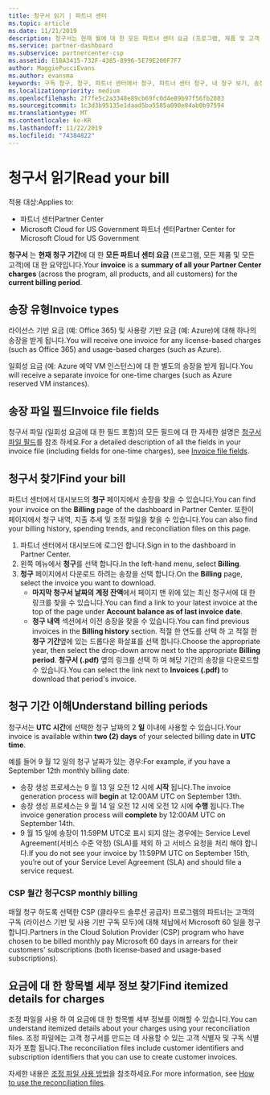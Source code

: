 ```yaml
---
title: 청구서 읽기 | 파트너 센터
ms.topic: article
ms.date: 11/21/2019
description: 청구서는 현재 월에 대 한 모든 파트너 센터 요금 (프로그램, 제품 및 고객 전반)의 요약입니다.
ms.service: partner-dashboard
ms.subservice: partnercenter-csp
ms.assetid: E1BA3415-732F-4385-8996-5E79E200F7F7
author: MaggiePucciEvans
ms.author: evansma
keywords: 구독 청구, 청구, 파트너 센터에서 청구, 파트너 센터 청구, 내 청구 보기, 송장, 파트너 센터 송장, CSP 송장, 내 청구서 위치
ms.localizationpriority: medium
ms.openlocfilehash: 2f7fe5c2a3348e89cb69fc0d4e89b97f56fb2083
ms.sourcegitcommit: 1c3d3b95135e1daad5ba5585a090e84ab0b97594
ms.translationtype: MT
ms.contentlocale: ko-KR
ms.lasthandoff: 11/22/2019
ms.locfileid: "74384822"
---
```

# <a name="read-your-bill"></a><span data-ttu-id="b741a-104">청구서 읽기</span><span class="sxs-lookup"><span data-stu-id="b741a-104">Read your bill</span></span>

<span data-ttu-id="b741a-105">적용 대상:</span><span class="sxs-lookup"><span data-stu-id="b741a-105">Applies to:</span></span>

- <span data-ttu-id="b741a-106">파트너 센터</span><span class="sxs-lookup"><span data-stu-id="b741a-106">Partner Center</span></span>
- <span data-ttu-id="b741a-107">Microsoft Cloud for US Government 파트너 센터</span><span class="sxs-lookup"><span data-stu-id="b741a-107">Partner Center for Microsoft Cloud for US Government</span></span>

<span data-ttu-id="b741a-108">**청구서** 는 **현재 청구 기간**에 대 한 **모든 파트너 센터 요금** (프로그램, 모든 제품 및 모든 고객)에 대 한 요약입니다.</span><span class="sxs-lookup"><span data-stu-id="b741a-108">Your **invoice** is a **summary of all your Partner Center charges** (across the program, all products, and all customers) for the **current billing period**.</span></span>

## <a name="invoice-types"></a><span data-ttu-id="b741a-109">송장 유형</span><span class="sxs-lookup"><span data-stu-id="b741a-109">Invoice types</span></span>

<span data-ttu-id="b741a-110">라이선스 기반 요금 (예: Office 365) 및 사용량 기반 요금 (예: Azure)에 대해 하나의 송장을 받게 됩니다.</span><span class="sxs-lookup"><span data-stu-id="b741a-110">You will receive one invoice for any license-based charges (such as Office 365) and usage-based charges (such as Azure).</span></span>

<span data-ttu-id="b741a-111">일회성 요금 (예: Azure 예약 VM 인스턴스)에 대 한 별도의 송장을 받게 됩니다.</span><span class="sxs-lookup"><span data-stu-id="b741a-111">You will receive a separate invoice for one-time charges (such as Azure reserved VM instances).</span></span>

## <a name="invoice-file-fields"></a><span data-ttu-id="b741a-112">송장 파일 필드</span><span class="sxs-lookup"><span data-stu-id="b741a-112">Invoice file fields</span></span>

<span data-ttu-id="b741a-113">청구서 파일 (일회성 요금에 대 한 필드 포함)의 모든 필드에 대 한 자세한 설명은 [청구서 파일 필드](invoice-file.md)를 참조 하세요.</span><span class="sxs-lookup"><span data-stu-id="b741a-113">For a detailed description of all the fields in your invoice file (including fields for one-time charges), see [Invoice file fields](invoice-file.md).</span></span>

## <a name="find-your-bill"></a><span data-ttu-id="b741a-114">청구서 찾기</span><span class="sxs-lookup"><span data-stu-id="b741a-114">Find your bill</span></span>

<span data-ttu-id="b741a-115">파트너 센터에서 대시보드의 **청구** 페이지에서 송장을 찾을 수 있습니다.</span><span class="sxs-lookup"><span data-stu-id="b741a-115">You can find your invoice on the **Billing** page of the dashboard in Partner Center.</span></span> <span data-ttu-id="b741a-116">또한이 페이지에서 청구 내역, 지출 추세 및 조정 파일을 찾을 수 있습니다.</span><span class="sxs-lookup"><span data-stu-id="b741a-116">You can also find your billing history, spending trends, and reconciliation files on this page.</span></span>

1. <span data-ttu-id="b741a-117">파트너 센터에서 대시보드에 로그인 합니다.</span><span class="sxs-lookup"><span data-stu-id="b741a-117">Sign in to the dashboard in Partner Center.</span></span>
2. <span data-ttu-id="b741a-118">왼쪽 메뉴에서 **청구**를 선택 합니다.</span><span class="sxs-lookup"><span data-stu-id="b741a-118">In the left-hand menu, select **Billing**.</span></span>
3. <span data-ttu-id="b741a-119">**청구** 페이지에서 다운로드 하려는 송장을 선택 합니다.</span><span class="sxs-lookup"><span data-stu-id="b741a-119">On the **Billing** page, select the invoice you want to download.</span></span>
    - <span data-ttu-id="b741a-120">**마지막 청구서 날짜의 계정 잔액**에서 페이지 맨 위에 있는 최신 청구서에 대 한 링크를 찾을 수 있습니다.</span><span class="sxs-lookup"><span data-stu-id="b741a-120">You can find a link to your latest invoice at the top of the page under **Account balance as of last invoice date**.</span></span>
    - <span data-ttu-id="b741a-121">**청구 내역** 섹션에서 이전 송장을 찾을 수 있습니다.</span><span class="sxs-lookup"><span data-stu-id="b741a-121">You can find previous invoices in the **Billing history** section.</span></span> <span data-ttu-id="b741a-122">적절 한 연도를 선택 하 고 적절 한 **청구 기간**옆에 있는 드롭다운 화살표를 선택 합니다.</span><span class="sxs-lookup"><span data-stu-id="b741a-122">Choose the appropriate year, then select the drop-down arrow next to the appropriate **Billing period**.</span></span> <span data-ttu-id="b741a-123">**청구서 (.pdf)** 옆의 링크를 선택 하 여 해당 기간의 송장을 다운로드할 수 있습니다.</span><span class="sxs-lookup"><span data-stu-id="b741a-123">You can select the link next to **Invoices (.pdf)** to download that period's invoice.</span></span>

## <a name="understand-billing-periods"></a><span data-ttu-id="b741a-124">청구 기간 이해</span><span class="sxs-lookup"><span data-stu-id="b741a-124">Understand billing periods</span></span>

<span data-ttu-id="b741a-125">청구서는 **UTC 시간**에 선택한 청구 날짜의 2 **일** 이내에 사용할 수 있습니다.</span><span class="sxs-lookup"><span data-stu-id="b741a-125">Your invoice is available within **two (2) days** of your selected billing date in **UTC time**.</span></span>

<span data-ttu-id="b741a-126">예를 들어 9 월 12 일의 청구 날짜가 있는 경우:</span><span class="sxs-lookup"><span data-stu-id="b741a-126">For example, if you have a September 12th monthly billing date:</span></span>

- <span data-ttu-id="b741a-127">송장 생성 프로세스는 9 월 13 일 오전 12 시에 **시작** 됩니다.</span><span class="sxs-lookup"><span data-stu-id="b741a-127">The invoice generation process will **begin** at 12:00AM UTC on September 13th.</span></span>
- <span data-ttu-id="b741a-128">송장 생성 프로세스는 9 월 14 일 오전 12 시에 오전 12 시에 **수행** 됩니다.</span><span class="sxs-lookup"><span data-stu-id="b741a-128">The invoice generation process will **complete** by 12:00AM UTC on September 14th.</span></span>
- <span data-ttu-id="b741a-129">9 월 15 일에 송장이 11:59PM UTC로 표시 되지 않는 경우에는 Service Level Agreement(서비스 수준 약정) (SLA)를 제외 하 고 서비스 요청을 처리 해야 합니다.</span><span class="sxs-lookup"><span data-stu-id="b741a-129">If you do not see your invoice by 11:59PM UTC on September 15th, you’re out of your Service Level Agreement (SLA) and should file a service request.</span></span>

### <a name="csp-monthly-billing"></a><span data-ttu-id="b741a-130">CSP 월간 청구</span><span class="sxs-lookup"><span data-stu-id="b741a-130">CSP monthly billing</span></span>

<span data-ttu-id="b741a-131">매월 청구 하도록 선택한 CSP (클라우드 솔루션 공급자) 프로그램의 파트너는 고객의 구독 (라이선스 기반 및 사용 기반 구독 모두)에 대해 체납에서 Microsoft 60 일을 청구 합니다.</span><span class="sxs-lookup"><span data-stu-id="b741a-131">Partners in the Cloud Solution Provider (CSP) program who have chosen to be billed monthly pay Microsoft 60 days in arrears for their customers' subscriptions (both license-based and usage-based subscriptions).</span></span>

## <a name="find-itemized-details-for-charges"></a><span data-ttu-id="b741a-132">요금에 대 한 항목별 세부 정보 찾기</span><span class="sxs-lookup"><span data-stu-id="b741a-132">Find itemized details for charges</span></span>

<span data-ttu-id="b741a-133">조정 파일을 사용 하 여 요금에 대 한 항목별 세부 정보를 이해할 수 있습니다.</span><span class="sxs-lookup"><span data-stu-id="b741a-133">You can understand itemized details about your charges using your reconciliation files.</span></span> <span data-ttu-id="b741a-134">조정 파일에는 고객 청구서를 만드는 데 사용할 수 있는 고객 식별자 및 구독 식별자가 포함 됩니다.</span><span class="sxs-lookup"><span data-stu-id="b741a-134">The reconciliation files include customer identifiers and subscription identifiers that you can use to create customer invoices.</span></span>

<span data-ttu-id="b741a-135">자세한 내용은 [조정 파일 사용 방법](use-the-reconciliation-files.md)을 참조하세요.</span><span class="sxs-lookup"><span data-stu-id="b741a-135">For more information, see [How to use the reconciliation files](use-the-reconciliation-files.md).</span></span>
